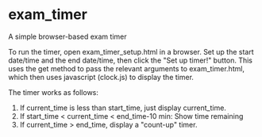 # exam_timer
A simple browser-based exam timer


To run the timer, open exam_timer_setup.html in a browser. Set up the start date/time and the end date/time, then click the "Set up timer!" button. This uses the get method to pass the relevant arguments to exam_timer.html, which then uses javascript (clock.js) to display the timer.

The timer works as follows:
  1) If current_time is less than start_time, just display current_time.
  2) If start_time < current_time < end_time-10 min: Show time remaining
  3) If current_time > end_time, display a "count-up" timer.

